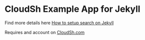 # CloudSh Example App for Jekyll

Find more details here [How to setup search on Jekyll](https://cloudsh.com/generators/How-to-setup-search-on-Jekyll/)

Requires and account on [CloudSh.com](https://cloudsh.com)
